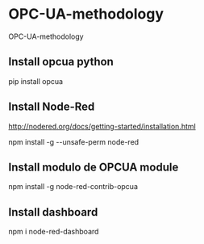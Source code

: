 # OPC-UA-methodology
OPC-UA-methodology

## Install opcua python 
pip install opcua


## Install Node-Red
http://nodered.org/docs/getting-started/installation.html

npm install -g --unsafe-perm node-red

## Install modulo de OPCUA module 
npm install -g node-red-contrib-opcua

## Install dashboard
npm i node-red-dashboard

